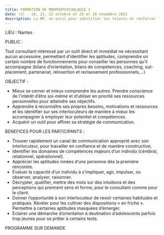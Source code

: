 ```yaml
---
title: FORMATION DE MORPHOPSYCHOLOGIE 3
date: (3) - 20, 21, 22 octobre et 25 et 26 novembre 2021
description: La MP, un outil pour identifier les talents et renforcer les aptitudes
---
```

LIEU : Nantes



PUBLIC :

Tout consultant intéressé par un outil direct et immédiat ne nécessitant aucun accessoire, permettant
d’identifier les aptitudes, comprendre un certain nombre de fonctionnements pour conseiller les personnes
qu’il accompagne (bilans d’orientation, bilans de compétences, coaching, out-placement, partenariat,
réinsertion et reclassement professionnels,…)

OBJECTIF :

* Mieux se cerner et mieux comprendre les autres. Prendre conscience de l’intérêt d’être soi-même et
  d’utiliser en priorité ses ressources personnelles pour atteindre ses objectifs.
* Apprendre à reconnaître ses propres besoins, motivations et ressources et les identifier sur ses
  interlocuteurs de manière à mieux les accompagner à employer leur potentiel et compétences.
* Acquérir un outil pour affiner sa stratégie de communication.

BENEFICES POUR LES PARTICIPANTS :

* Trouver rapidement un canal de communication approprié avec son interlocuteur, pour travailler en
  confiance et de manière constructive,
* Identifier les domaines de compétences majeurs d’un individu (cérébral, relationnel, opérationnel).
* Apprécier les aptitudes innées d’une personne dès la première rencontre.
* Évaluer la capacité d’un individu à s’impliquer, agir, impulser, ou observer, analyser, raisonner.
* Décrypter, qualifier, mettre des mots sur des intuitions et des perceptions qui prennent sens et forme, pour
  le consultant comme pour le client.
* Donner l’opportunité à son interlocuteur de revoir certaines habitudes et pratiques. Révéler pour les
  cultiver des dispositions « en friche ». Permettre à certaines aptitudes masquées d’émerger.
* Éclairer une démarche d’orientation à destination d’adolescents parfois trop jeunes pour se prêter à
  certains tests.

PROGRAMME SUR DEMANDE